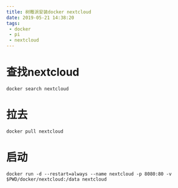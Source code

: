 ```yaml
---
title: 树莓派安装docker nextcloud
date: 2019-05-21 14:38:20
tags:
 - docker
 - pi
 - nextcloud
---
```


# 查找nextcloud

```
docker search nextcloud
```

# 拉去

```
docker pull nextcloud
```

# 启动

```
docker run -d --restart=always --name nextcloud -p 8080:80 -v $PWD/docker/nextcloud:/data nextcloud
```


